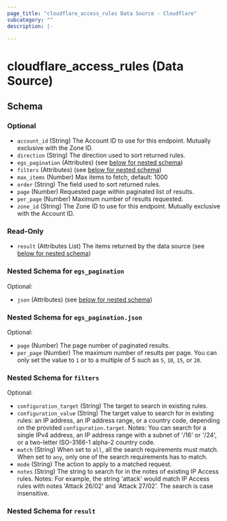 ```yaml
---
page_title: "cloudflare_access_rules Data Source - Cloudflare"
subcategory: ""
description: |-
  
---
```


# cloudflare_access_rules (Data Source)




<!-- schema generated by tfplugindocs -->
## Schema

### Optional

- `account_id` (String) The Account ID to use for this endpoint. Mutually exclusive with the Zone ID.
- `direction` (String) The direction used to sort returned rules.
- `egs_pagination` (Attributes) (see [below for nested schema](#nestedatt--egs_pagination))
- `filters` (Attributes) (see [below for nested schema](#nestedatt--filters))
- `max_items` (Number) Max items to fetch, default: 1000
- `order` (String) The field used to sort returned rules.
- `page` (Number) Requested page within paginated list of results.
- `per_page` (Number) Maximum number of results requested.
- `zone_id` (String) The Zone ID to use for this endpoint. Mutually exclusive with the Account ID.

### Read-Only

- `result` (Attributes List) The items returned by the data source (see [below for nested schema](#nestedatt--result))

<a id="nestedatt--egs_pagination"></a>
### Nested Schema for `egs_pagination`

Optional:

- `json` (Attributes) (see [below for nested schema](#nestedatt--egs_pagination--json))

<a id="nestedatt--egs_pagination--json"></a>
### Nested Schema for `egs_pagination.json`

Optional:

- `page` (Number) The page number of paginated results.
- `per_page` (Number) The maximum number of results per page. You can only set the value to `1` or to a multiple of 5 such as `5`, `10`, `15`, or `20`.



<a id="nestedatt--filters"></a>
### Nested Schema for `filters`

Optional:

- `configuration_target` (String) The target to search in existing rules.
- `configuration_value` (String) The target value to search for in existing rules: an IP address, an IP address range, or a country code, depending on the provided `configuration.target`.
Notes: You can search for a single IPv4 address, an IP address range with a subnet of '/16' or '/24', or a two-letter ISO-3166-1 alpha-2 country code.
- `match` (String) When set to `all`, all the search requirements must match. When set to `any`, only one of the search requirements has to match.
- `mode` (String) The action to apply to a matched request.
- `notes` (String) The string to search for in the notes of existing IP Access rules.
Notes: For example, the string 'attack' would match IP Access rules with notes 'Attack 26/02' and 'Attack 27/02'. The search is case insensitive.


<a id="nestedatt--result"></a>
### Nested Schema for `result`


